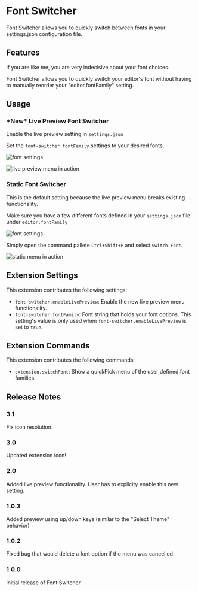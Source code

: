# Font Switcher

Font Switcher allows you to quickly switch between fonts in your settings.json configuration file.

## Features

If you are like me, you are very indecisive about your font choices.

Font Switcher allows you to quickly switch your editor's font without having to manually reorder your "editor.fontFamily" setting.

## Usage

### **\*New\* Live Preview Font Switcher**

Enable the live preview setting in `settings.json`

Set the `font-switcher.fontFamily` settings to your desired fonts.

![font settings](https://i.imgur.com/Sn93UKk.png)

![live preview menu in action](https://i.imgur.com/ilB6LYv.gif)

### Static Font Switcher

This is the default setting because the live preview menu breaks existing functionality.

Make sure you have a few different fonts defined in your `settings.json` file under `editor.fontFamily`

![font settings](https://i.imgur.com/3nZpkup.png)

Simply open the command pallete `Ctrl+Shift+P` and select `Switch Font`.

![static menu in action](https://i.imgur.com/nhxH2uH.gif)

## Extension Settings

This extension contributes the following settings:

- `font-switcher.enableLivePreview`: Enable the new live preview menu functionality.
- `font-switcher.fontFamily`: Font string that holds your font options. This setting's value is only used when `font-switcher.enableLivePreview` is set to `true`.

## Extension Commands

This extension contributes the following commands:

- `extension.switchFont`: Show a quickPick menu of the user defined font families.

## Release Notes

### 3.1

Fix icon resolution.

### 3.0

Updated extension icon!

### 2.0

Added live preview functionality. User has to explicity enable this new setting.

### 1.0.3

Added preview using up/down keys (similar to the "Select Theme" behavior)

### 1.0.2

Fixed bug that would delete a font option if the menu was cancelled.

### 1.0.0

Initial release of Font Switcher
